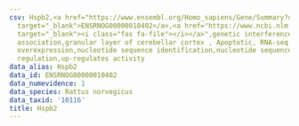 ```yaml
---
csv: Hspb2,<a href="https://www.ensembl.org/Homo_sapiens/Gene/Summary?db=core;g=ENSRNOG00000010402"
  target="_blank">ENSRNOG00000010402</a>,<a href="https://www.ncbi.nlm.nih.gov/pubmed/30467350"
  target="_blank"><i class="fas fa-file"></i></a>",genetic interference,functional
  association,granular layer of cerebellar cortex , Apoptotic, RNA-seq assay, hsf-1
  overexpression,nucleotide sequence identification,nucleotide sequence identification,transcriptional
  regulation,up-regulates activity
data_alias: Hspb2
data_id: ENSRNOG00000010402
data_numevidence: 1
data_species: Rattus norvegicus
data_taxid: '10116'
title: Hspb2
---
```

